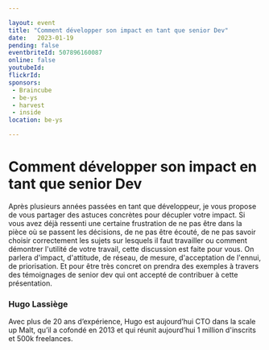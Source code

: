 ```yaml
---

layout: event
title: "Comment développer son impact en tant que senior Dev"
date:   2023-01-19
pending: false
eventbriteId: 507896160087
online: false 
youtubeId: 
flickrId:
sponsors:
 - Braincube
 - be-ys
 - harvest
 - inside
location: be-ys

---
```


# Comment développer son impact en tant que senior Dev

Après plusieurs années passées en tant que développeur, je vous propose de vous partager des astuces concrètes pour décupler votre impact.
Si vous avez déjà ressenti une certaine frustration de ne pas être dans la pièce où se passent les décisions, de ne pas être écouté, de ne pas savoir choisir correctement les sujets sur lesquels il faut travailler ou comment démontrer l'utilité de votre travail, cette discussion est faite pour vous.
On parlera d'impact, d'attitude, de réseau, de mesure, d'acceptation de l'ennui, de priorisation.
Et pour être très concret on prendra des exemples à travers des témoignages de senior dev qui ont accepté de contribuer à cette présentation.


### Hugo Lassiège

Avec plus de 20 ans d’expérience, Hugo est aujourd’hui CTO dans la scale up Malt, qu’il a cofondé en 2013 et qui réunit aujourd’hui 1 million d'inscrits et 500k freelances.
